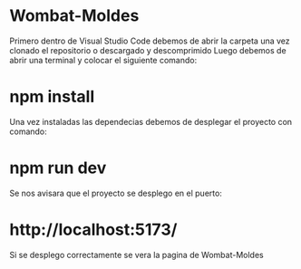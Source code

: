 # Wombat-Moldes


Primero dentro de Visual Studio Code debemos de abrir la carpeta una vez clonado el repositorio o descargado y descomprimido
Luego debemos de abrir una terminal y colocar el siguiente comando:

# npm install

Una vez instaladas las dependecias debemos de desplegar el proyecto con comando:

# npm run dev

Se nos avisara que el proyecto se desplego en el puerto:

# http://localhost:5173/
 

Si se desplego correctamente se vera la pagina de Wombat-Moldes
